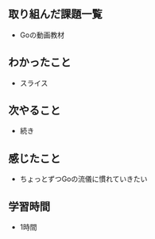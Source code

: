 ## 取り組んだ課題一覧
- Goの動画教材

## わかったこと
- スライス

## 次やること
- 続き

## 感じたこと
- ちょっとずつGoの流儀に慣れていきたい

## 学習時間
- 1時間